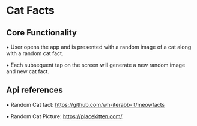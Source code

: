# Cat Facts

## Core Functionality
• User opens the app and is presented with a random image of a cat along with a random cat fact.

• Each subsequent tap on the screen will generate a new random image and new cat fact.

## Api references
• Random Cat fact: https://github.com/wh-iterabb-it/meowfacts

• Random Cat Picture: https://placekitten.com/
